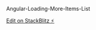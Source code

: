 
Angular-Loading-More-Items-List 

[Edit on StackBlitz ⚡️](https://stackblitz.com/edit/angular-jcxq7u)
